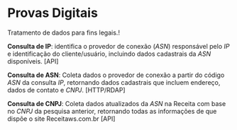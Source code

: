 # Provas Digitais
 Tratamento de dados para fins legais.!
 
**Consulta de IP**: identifica o provedor de conexão (*ASN*) responsável pelo *IP* e identificação do cliente/usuário, incluindo dados cadastrais da *ASN* disponíveis. [API]

**Consulta de ASN**: Coleta dados o provedor de conexão a partir do código *ASN* da consulta *IP*, retornando dados cadastrais que incluem endereço, dados de contato e *CNPJ*. [HTTP/RDAP]

**Consulta de CNPJ**: Coleta dados atualizados da *ASN* na Receita com base no *CNPJ* da pesquisa anterior, retornando todas as informações de que dispõe o site Receitaws.com.br [API] 